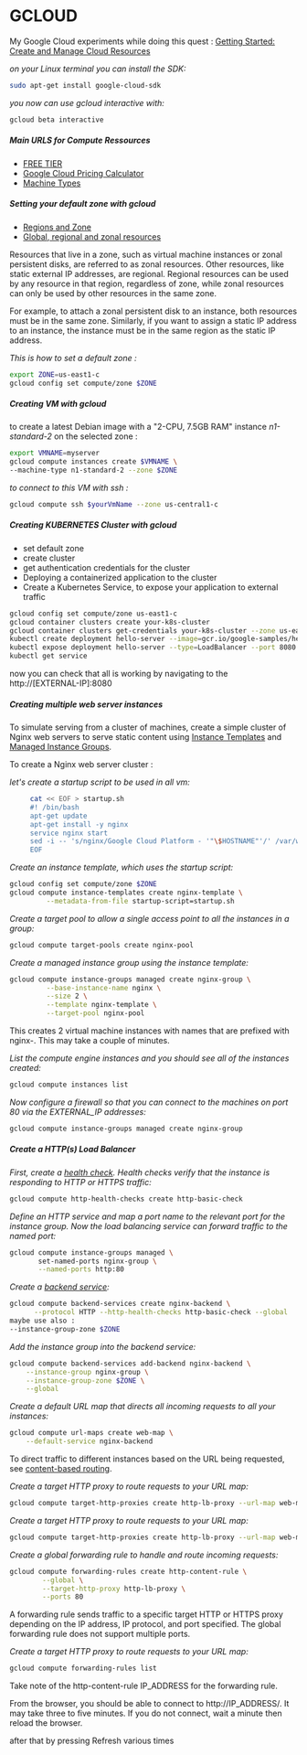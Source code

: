# GCLOUD
My Google Cloud experiments while doing this quest :
[Getting Started: Create and Manage Cloud Resources](https://google.qwiklabs.com/quests/120)

_on your Linux terminal you can install the SDK:_ 
```bash
sudo apt-get install google-cloud-sdk
```

_you now can use gcloud interactive with:_ 
```bash
gcloud beta interactive
```

##### Main URLS for Compute Ressources

+ [FREE TIER](https://cloud.google.com/free)
+ [Google Cloud Pricing Calculator](https://cloud.google.com/products/calculator#id=)
+ [Machine Types](https://cloud.google.com/compute/docs/machine-types)

##### Setting your default zone with gcloud
+ [Regions and Zone](https://cloud.google.com/compute/docs/regions-zones)
+ [Global, regional and zonal resources](https://cloud.google.com/compute/docs/regions-zones/global-regional-zonal-resources)

Resources that live in a zone, such as virtual machine instances or zonal persistent disks, are referred to as zonal resources. Other resources, like static external IP addresses, are regional. Regional resources can be used by any resource in that region, regardless of zone, while zonal resources can only be used by other resources in the same zone.

For example, to attach a zonal persistent disk to an instance, both resources must be in the same zone. Similarly, if you want to assign a static IP address to an instance, the instance must be in the same region as the static IP address.

_This is how to set a default zone :_
```bash
export ZONE=us-east1-c
gcloud config set compute/zone $ZONE  
```

##### Creating VM with gcloud
to create a latest Debian image with a  "2-CPU, 7.5GB RAM" instance *n1-standard-2*
on the selected zone : 
```bash
export VMNAME=myserver
gcloud compute instances create $VMNAME \
--machine-type n1-standard-2 --zone $ZONE  
```

_to connect to this VM with ssh :_
```bash
gcloud compute ssh $yourVmName --zone us-central1-c  
```

##### Creating KUBERNETES Cluster with gcloud
- set default zone
- create cluster
- get authentication credentials for the cluster
- Deploying a containerized application to the cluster
- Create a Kubernetes Service, to expose your application to external traffic 
```bash
gcloud config set compute/zone us-east1-c
gcloud container clusters create your-k8s-cluster
gcloud container clusters get-credentials your-k8s-cluster --zone us-east1-c
kubectl create deployment hello-server --image=gcr.io/google-samples/hello-app:2.0
kubectl expose deployment hello-server --type=LoadBalancer --port 8080
kubectl get service
````
 now you can check that all is working by navigating to the  http://[EXTERNAL-IP]:8080     
      
  ##### Creating multiple web server instances
  To simulate serving from a cluster of machines, 
  create a simple cluster of Nginx web servers to serve static content using
   [Instance Templates](https://cloud.google.com/compute/docs/instance-templates)
   and [Managed Instance Groups](https://cloud.google.com/compute/docs/instance-groups/).
 
 To create a Nginx web server cluster :
 
_let's create a startup script to be used in all vm:_ 
```bash
     cat << EOF > startup.sh
     #! /bin/bash
     apt-get update
     apt-get install -y nginx
     service nginx start
     sed -i -- 's/nginx/Google Cloud Platform - '"\$HOSTNAME"'/' /var/www/html/index.nginx-debian.html
     EOF
````

_Create an instance template, which uses the startup script:_
```bash
gcloud config set compute/zone $ZONE
gcloud compute instance-templates create nginx-template \
         --metadata-from-file startup-script=startup.sh  
```   

_Create a target pool to allow a single access point to all the instances in a group:_
```bash
gcloud compute target-pools create nginx-pool  
```   

_Create a managed instance group using the instance template:_
```bash
gcloud compute instance-groups managed create nginx-group \
         --base-instance-name nginx \
         --size 2 \
         --template nginx-template \
         --target-pool nginx-pool  
```   
This creates 2 virtual machine instances with names that are prefixed with nginx-. This may take a couple of minutes.

_List the compute engine instances and you should see all of the instances created:_   
```bash
gcloud compute instances list  
```    
_Now configure a firewall so that you can connect to the machines on port 80 via the EXTERNAL_IP addresses:_
```bash
gcloud compute instance-groups managed create nginx-group   
```  

 ##### Create a HTTP(s) Load Balancer
 
_First, create a [health check](https://cloud.google.com/compute/docs/load-balancing/health-checks). 
Health checks verify that the instance is responding to HTTP or HTTPS traffic:_   
```bash
gcloud compute http-health-checks create http-basic-check  
```    

_Define an HTTP service and map a port name to the relevant port for the instance group. 
Now the load balancing service can forward traffic to the named port:_   
```bash
gcloud compute instance-groups managed \
       set-named-ports nginx-group \
       --named-ports http:80  
```    

_Create a [backend service](https://cloud.google.com/compute/docs/reference/latest/backendServices):_
```bash
gcloud compute backend-services create nginx-backend \
      --protocol HTTP --http-health-checks http-basic-check --global
maybe use also : 
--instance-group-zone $ZONE  
```  
_Add the instance group into the backend service:_
```bash
gcloud compute backend-services add-backend nginx-backend \
    --instance-group nginx-group \
    --instance-group-zone $ZONE \
    --global   
```

_Create a default URL map that directs all incoming requests to all your instances:_
```bash
gcloud compute url-maps create web-map \
    --default-service nginx-backend
```

To direct traffic to different instances based on the URL being requested, see [content-based routing](https://cloud.google.com/compute/docs/load-balancing/http/content-based-example).

_Create a target HTTP proxy to route requests to your URL map:_
```bash
gcloud compute target-http-proxies create http-lb-proxy --url-map web-map
```

_Create a target HTTP proxy to route requests to your URL map:_
```bash
gcloud compute target-http-proxies create http-lb-proxy --url-map web-map
```
 
_Create a global forwarding rule to handle and route incoming requests:_
```bash
gcloud compute forwarding-rules create http-content-rule \
        --global \
        --target-http-proxy http-lb-proxy \
        --ports 80
```

A forwarding rule sends traffic to a specific target HTTP or HTTPS proxy depending on the IP address, IP protocol, and port specified. The global forwarding rule does not support multiple ports. 

_Create a target HTTP proxy to route requests to your URL map:_
```bash
gcloud compute forwarding-rules list
```

Take note of the http-content-rule IP_ADDRESS for the forwarding rule.

From the browser, you should be able to connect to http://IP_ADDRESS/. 
It may take three to five minutes. If you do not connect, wait a minute then reload the browser.

after that by pressing Refresh various times 